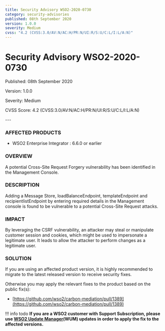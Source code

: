 ```yaml
---
title: Security Advisory WSO2-2020-0730
category: security-advisories
published: 08th September 2020
version: 1.0.0
severity: Medium
cvss: "4.2 (CVSS:3.0/AV:N/AC:H/PR:N/UI:R/S:U/C:L/I:L/A:N)"
---
```


# Security Advisory WSO2-2020-0730

<p class="doc-info">Published: 08th September 2020</p>
<p class="doc-info">Version: 1.0.0</p>
<p class="doc-info">Severity: Medium</p>
<p class="doc-info">CVSS Score: 4.2 (CVSS:3.0/AV:N/AC:H/PR:N/UI:R/S:U/C:L/I:L/A:N)</p>
---

### AFFECTED PRODUCTS
* WSO2 Enterprise Integrator : 6.6.0 or earlier


### OVERVIEW
A potential Cross-Site Request Forgery vulnerability has been identified in the Management Console.


### DESCRIPTION
Adding a Message Store, loadBalanceEndpoint, templateEndpoint and recipientlistEndpoint by entering required details in the Management console is found to be vulnerable to a potential Cross-Site Request attacks.


### IMPACT
By leveraging the CSRF vulnerability, an attacker may steal or manipulate customer session and cookies, which might be used to impersonate a legitimate user. It leads to allow the attacker to perform changes as a legitimate user.


### SOLUTION
If you are using an affected product version, it is highly recommended to migrate to the latest released version to receive security fixes.

Otherwise you may apply the relevant fixes to the product based on the public fix(s):

* [https://github.com/wso2/carbon-mediation/pull/1389](https://github.com/wso2/carbon-mediation/pull/1389)


!!! info todo
    **If you are a WSO2 customer with Support Subscription, please use [WSO2 Update Manager](https://wso2.com/updates/wum)(WUM) updates in order to apply the fix to the affected versions.**
